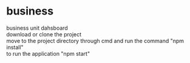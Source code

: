 # business
business unit dahsboard  
download or clone the project  
move to the project directory through cmd and run the command "npm install"  
to run the application "npm start"
